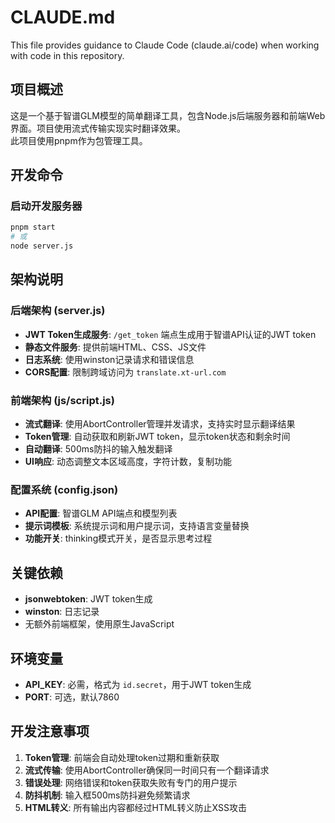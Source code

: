 # CLAUDE.md

This file provides guidance to Claude Code (claude.ai/code) when working with code in this repository.

## 项目概述

这是一个基于智谱GLM模型的简单翻译工具，包含Node.js后端服务器和前端Web界面。项目使用流式传输实现实时翻译效果。  
此项目使用pnpm作为包管理工具。

## 开发命令

### 启动开发服务器
```bash
pnpm start
# 或
node server.js
```

## 架构说明

### 后端架构 (server.js)
- **JWT Token生成服务**: `/get_token` 端点生成用于智谱API认证的JWT token
- **静态文件服务**: 提供前端HTML、CSS、JS文件
- **日志系统**: 使用winston记录请求和错误信息
- **CORS配置**: 限制跨域访问为 `translate.xt-url.com`

### 前端架构 (js/script.js)
- **流式翻译**: 使用AbortController管理并发请求，支持实时显示翻译结果
- **Token管理**: 自动获取和刷新JWT token，显示token状态和剩余时间
- **自动翻译**: 500ms防抖的输入触发翻译
- **UI响应**: 动态调整文本区域高度，字符计数，复制功能

### 配置系统 (config.json)
- **API配置**: 智谱GLM API端点和模型列表
- **提示词模板**: 系统提示词和用户提示词，支持语言变量替换
- **功能开关**: thinking模式开关，是否显示思考过程

## 关键依赖

- **jsonwebtoken**: JWT token生成
- **winston**: 日志记录
- 无额外前端框架，使用原生JavaScript

## 环境变量

- **API_KEY**: 必需，格式为 `id.secret`，用于JWT token生成
- **PORT**: 可选，默认7860

## 开发注意事项

1. **Token管理**: 前端会自动处理token过期和重新获取
2. **流式传输**: 使用AbortController确保同一时间只有一个翻译请求
3. **错误处理**: 网络错误和token获取失败有专门的用户提示
4. **防抖机制**: 输入框500ms防抖避免频繁请求
5. **HTML转义**: 所有输出内容都经过HTML转义防止XSS攻击